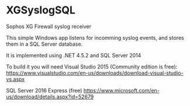 # XGSyslogSQL
Sophos XG Firewall syslog receiver

This simple Windows app listens for incomming syslog events, and stores them in a SQL Server database.

It is implemented using .NET 4.5.2 and SQL Server 2014

To build it you will need Visual Studio 2015 (Community edition is free):
https://www.visualstudio.com/en-us/downloads/download-visual-studio-vs.aspx

SQL Server 2016 Express (free)
https://www.microsoft.com/en-us/download/details.aspx?id=52679
